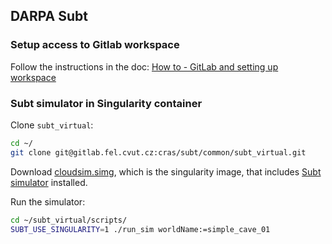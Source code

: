 ## DARPA Subt

### Setup access to Gitlab workspace

Follow the instructions in the doc:
[How to - GitLab and setting up workspace](https://docs.google.com/document/d/1Jwnu1jSB3GD0ZptfKwZy1fdjjVrTzuNYB_ebzWgul9U/edit#)

### Subt simulator in Singularity container

Clone `subt_virtual`:
```bash
cd ~/
git clone git@gitlab.fel.cvut.cz:cras/subt/common/subt_virtual.git
```

Download [cloudsim.simg](https://gitlab.fel.cvut.cz/cras/subt/common/subt_virtual#locally-via-singularity),
which is the singularity image, that includes
[Subt simulator](https://github.com/osrf/subt) installed.

Run the simulator:
```bash
cd ~/subt_virtual/scripts/
SUBT_USE_SINGULARITY=1 ./run_sim worldName:=simple_cave_01
```
